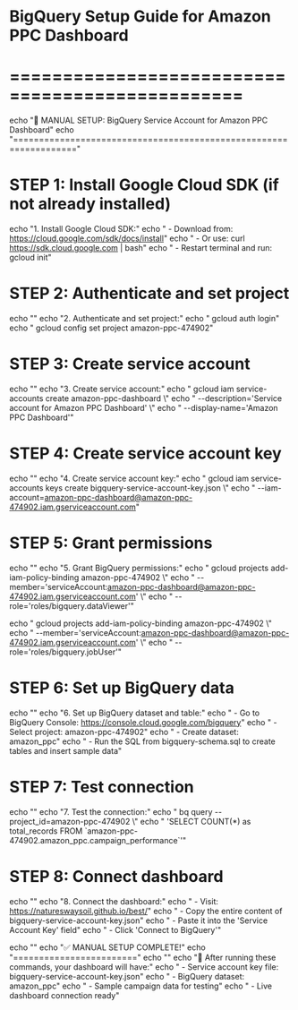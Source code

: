 # BigQuery Setup Guide for Amazon PPC Dashboard
# ================================================

echo "🔧 MANUAL SETUP: BigQuery Service Account for Amazon PPC Dashboard"
echo "=================================================================="

# STEP 1: Install Google Cloud SDK (if not already installed)
echo "1. Install Google Cloud SDK:"
echo "   - Download from: https://cloud.google.com/sdk/docs/install"
echo "   - Or use: curl https://sdk.cloud.google.com | bash"
echo "   - Restart terminal and run: gcloud init"

# STEP 2: Authenticate and set project
echo ""
echo "2. Authenticate and set project:"
echo "   gcloud auth login"
echo "   gcloud config set project amazon-ppc-474902"

# STEP 3: Create service account
echo ""
echo "3. Create service account:"
echo "   gcloud iam service-accounts create amazon-ppc-dashboard \\"
echo "     --description='Service account for Amazon PPC Dashboard' \\"
echo "     --display-name='Amazon PPC Dashboard'"

# STEP 4: Create service account key
echo ""
echo "4. Create service account key:"
echo "   gcloud iam service-accounts keys create bigquery-service-account-key.json \\"
echo "     --iam-account=amazon-ppc-dashboard@amazon-ppc-474902.iam.gserviceaccount.com"

# STEP 5: Grant permissions
echo ""
echo "5. Grant BigQuery permissions:"
echo "   gcloud projects add-iam-policy-binding amazon-ppc-474902 \\"
echo "     --member='serviceAccount:amazon-ppc-dashboard@amazon-ppc-474902.iam.gserviceaccount.com' \\"
echo "     --role='roles/bigquery.dataViewer'"

echo "   gcloud projects add-iam-policy-binding amazon-ppc-474902 \\"
echo "     --member='serviceAccount:amazon-ppc-dashboard@amazon-ppc-474902.iam.gserviceaccount.com' \\"
echo "     --role='roles/bigquery.jobUser'"

# STEP 6: Set up BigQuery data
echo ""
echo "6. Set up BigQuery dataset and table:"
echo "   - Go to BigQuery Console: https://console.cloud.google.com/bigquery"
echo "   - Select project: amazon-ppc-474902"
echo "   - Create dataset: amazon_ppc"
echo "   - Run the SQL from bigquery-schema.sql to create tables and insert sample data"

# STEP 7: Test connection
echo ""
echo "7. Test the connection:"
echo "   bq query --project_id=amazon-ppc-474902 \\"
echo "     'SELECT COUNT(*) as total_records FROM \`amazon-ppc-474902.amazon_ppc.campaign_performance\`'"

# STEP 8: Connect dashboard
echo ""
echo "8. Connect the dashboard:"
echo "   - Visit: https://natureswaysoil.github.io/best/"
echo "   - Copy the entire content of bigquery-service-account-key.json"
echo "   - Paste it into the 'Service Account Key' field"
echo "   - Click 'Connect to BigQuery'"

echo ""
echo "✅ MANUAL SETUP COMPLETE!"
echo "========================"
echo ""
echo "📄 After running these commands, your dashboard will have:"
echo "   - Service account key file: bigquery-service-account-key.json"
echo "   - BigQuery dataset: amazon_ppc"
echo "   - Sample campaign data for testing"
echo "   - Live dashboard connection ready"
